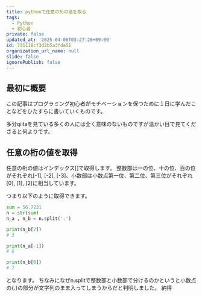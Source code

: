 ```yaml
---
title: pythonで任意の桁の値を取る
tags:
  - Python
  - 初心者
private: false
updated_at: '2025-04-06T03:27:26+09:00'
id: 731118cf3d2b5a3fda51
organization_url_name: null
slide: false
ignorePublish: false
---
```

## 最初に概要

この記事はプログラミング初心者がモチベーションを保つために１日に学んだことなどをひたすらに書いていくものです。

多分qiitaを見ている多くの人には全く意味のないものですが温かい目で見てくださると何よりです。

## 任意の桁の値を取得

任意の桁の値はインデックス[]で取得します。
整数部は一の位、十の位、百の位がそれぞれ[-1], [-2], [-3]、小数部は小数点第一位、第二位、第三位がそれぞれ[0], [1], [2]に相当しています。

つまり以下のように取得できます。

```python
sum = 56.7231
n = str(sum)
n_a , n_b = n.split('.')

print(n_b[2])
# 3

print(n_a[-1])
# 6

print(n_b[0])
# 7
```

となります。
ちなみになぜn.splitで整数部と小数部で分けるのかというと小数点の{.}の部分が文字列のまま入ってしまうからだと判明しました。
納得






